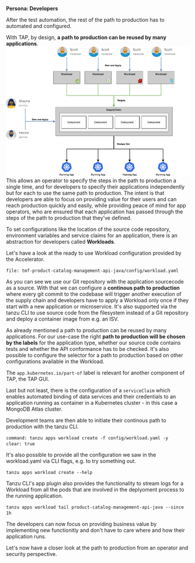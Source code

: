 **Persona: Developers**

After the test automation, the rest of the path to production has to automated and configured. 

With TAP, by design, **a path to production can be reused by many applications**. 
![](../images/cartographer.png)
This allows an operator to specify the steps in the path to production a single time, and for developers to specify their applications independently but for each to use the same path to production. The intent is that developers are able to focus on providing value for their users and can reach production quickly and easily, while providing peace of mind for app operators, who are ensured that each application has passed through the steps of the path to production that they’ve defined.

To set configurations like the location of the source code repository, environment variables and service claims for an application, there is an abstraction for developers called **Workloads**. 

Let's have a look at the ready to use Workload configuration provided by the Accelerator.
```editor:open-file
file: tmf-product-catalog-management-api-java/config/workload.yaml
```
As you can see we use our Git repository with the application sourcecode as a source. With that we can configure a **continous path to production** where every git commit to the codebase will trigger another execution of the supply chain and developers have to apply a Workload only once if they start with a new application or microservice. It's also supported via the tanzu CLI to use source code from the filesystem instead of a Git repository and deploy a container image from e.g. an ISV. 

As already mentioned a path to production can be reused by many applications. For our use-case the right **path to production will be chosen by the labels** for the application type, whether our source code contains tests and whether the API conformance has to be checked. It's also possible to configure the selector for a path to production based on other configurations available in the Workload.

The `app.kubernetes.io/part-of` label is relevant for another component of TAP, the TAP GUI.

Last but not least, there is the configuration of a `serviceClaim` which enables automated binding of data services and their credentials to an application running as container in a Kubernetes cluster - in this case a MongoDB Atlas cluster.

Development teams are then able to initiate their continous path to production with the tanzu CLI.
```terminal:execute
command: tanzu apps workload create -f config/workload.yaml -y
clear: true
```

It's also possible to provide all the configuration we saw in the workload.yaml via CLI flags, e.g. to try something out.
```execute
tanzu apps workload create --help
```

Tanzu CLI's app plugin also provides the functionality to stream logs for a Workload from all the pods that are involved in the deplyoment process to the running application.
```execute-2
tanzu apps workload tail product-catalog-management-api-java --since 1h
```

The developers can now focus on providing business value by implementing new functionitly and don't have to care where and how their application runs. 

Let's now have a closer look at the path to production from an operator and security perspective.
